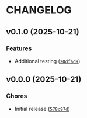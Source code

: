 # CHANGELOG


## v0.1.0 (2025-10-21)

### Features

- Additional testing
  ([`20dfad9`](https://github.com/fido-id/largest-remainder-py/commit/20dfad9f2daa18a867b36020f101495df50ce740))


## v0.0.0 (2025-10-21)

### Chores

- Initial release
  ([`578c97d`](https://github.com/fido-id/largest-remainder-py/commit/578c97db833dee355c7623ce69d53cbc5d3b49b0))
